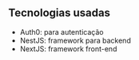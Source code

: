 
## Tecnologias usadas

* Auth0: para autenticação
* NestJS: framework para backend
* NextJS: framework front-end